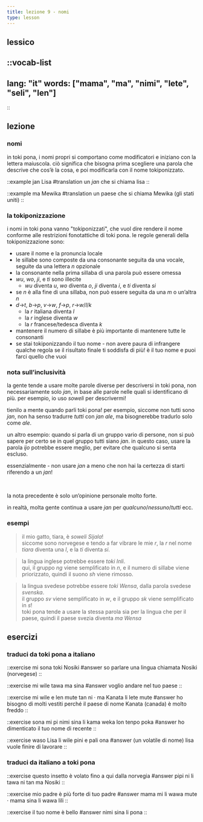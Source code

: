 ```yaml
---
title: lezione 9 - nomi 
type: lesson
---
```

## lessico
::vocab-list
---
lang: "it"
words: ["mama", "ma", "nimi", "lete", "seli", "len"]
---
::

## lezione
### nomi
in toki pona, i nomi propri si comportano come modificatori e iniziano con la lettera maiuscola. ciò significa che bisogna prima scegliere una parola che descrive che cos’è la cosa, e poi modificarla con il nome tokiponizzato.

::example
jan Lisa
#translation
un *jan* che si chiama lisa
::

::example
ma Mewika
#translation
un paese che si chiama Mewika (gli stati uniti)
::

### la tokiponizzazione

 i nomi in toki pona vanno "tokiponizzati", che vuol dire rendere il nome conforme alle restrizioni fonotattiche di toki pona. le regole generali della tokiponizzazione sono:

- usare il nome e la pronuncia locale
-  le sillabe sono composte da una consonante seguita da una vocale, seguite da una lettera *n* opzionale
- la consonante nella prima sillaba di una parola può essere omessa
- *wu*, *wo*, *ji*, e *ti* sono illecite
    - *wu* diventa *u*, *wo* diventa *o*, *ji* diventa *i*, e *ti* diventa *si*
- se *n* è alla fine di una sillaba, non può essere seguita da una *m* o un’altra *n* 
- *d*->*t*, *b*->*p*, *v*->*w*, *f*->*p*, *r*->*w*/*l*/*k*
    - la *r* italiana diventa *l*
    - la *r* inglese diventa *w*
    - la *r* francese/tedesca diventa *k*
- mantenere il numero di sillabe è più importante di mantenere tutte le consonanti 
- se stai tokiponizzando il tuo nome - non avere paura di infrangere qualche regola se il risultato finale ti soddisfa di più! è il tuo nome e puoi farci quello che vuoi 

### nota sull’inclusività
la gente tende a usare molte parole diverse per descriversi in toki pona, non necessariamente solo *jan*, in base alle parole nelle quali si identificano di più. per esempio, io uso *soweli* per descrivermi!

tienilo a mente quando parli toki pona!
per esempio, siccome non tutti sono *jan*, non ha senso tradurre *tutti* con *jan ale*, ma bisognerebbe tradurlo solo come *ale*.

un altro esempio: quando si parla di un gruppo vario di persone, non si può sapere per certo se in quel gruppo tutti siano *jan*. in questo caso, usare la parola *ijo* potrebbe essere meglio, per evitare che qualcuno si senta escluso.

essenzialmente - non usare *jan* a meno che non hai la certezza di starti riferendo a un *jan*!

<br />

la nota precedente è solo un’opinione personale molto forte.

in realtà, molta gente continua a usare *jan* per *qualcuno*/*nessuno*/*tutti* ecc.


### esempi

> il mio gatto, tiara, è *soweli Sijala*! \
> siccome sono norvegese e tendo a far vibrare le mie *r*, la *r* nel nome *tiara* diventa una *l*, e la *ti* diventa *si*. 

> la lingua inglese potrebbe essere *toki Inli*. \
>  qui, il gruppo *ng* viene semplificato in *n*, e il numero di sillabe viene priorizzato, quindi il suono *sh* viene rimosso.

> la lingua svedese potrebbe essere *toki Wensa*, dalla parola svedese *svenska*.  \
> il gruppo *sv* viene semplificato in *w*, e il gruppo *sk* viene semplificato in *s*! \
>  toki pona tende a usare la stessa parola sia per la lingua che per il paese, quindi il paese svezia diventa *ma Wensa* 

## esercizi
### traduci da toki pona a italiano
::exercise
mi sona toki Nosiki
#answer
so parlare una lingua chiamata Nosiki (norvegese)
::

::exercise
mi wile tawa ma sina
#answer
voglio andare nel tuo paese
::

::exercise
mi wile e len mute tan ni · ma Kanata li lete mute
#answer
ho bisogno di molti vestiti perché il paese di nome Kanata (canada) è molto freddo 
::

::exercise
sona mi pi nimi sina li kama weka lon tenpo poka
#answer
ho dimenticato il tuo nome di recente
::

::exercise
waso Lisa li wile pini e pali ona
#answer
(un volatile di nome) lisa vuole finire di lavorare
::

### traduci da italiano a toki pona

::exercise
questo insetto è volato fino a qui dalla norvegia
#answer
pipi ni li tawa ni tan ma Nosiki
::

::exercise
mio padre è più forte di tuo padre
#answer
mama mi li wawa mute · mama sina li wawa lili
::

::exercise
il tuo nome è bello
#answer
nimi sina li pona
::